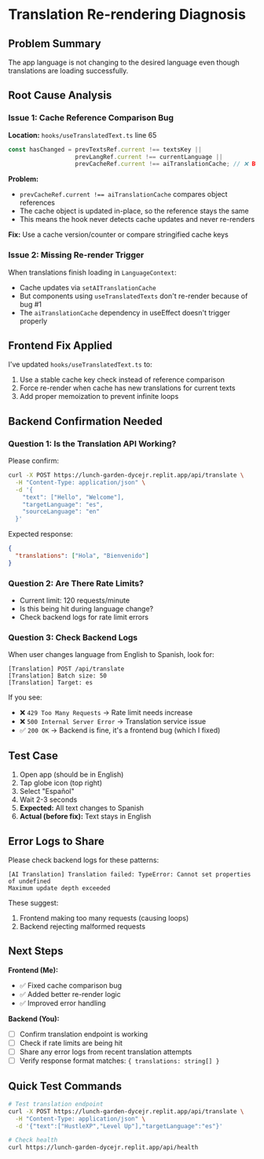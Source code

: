 # Translation Re-rendering Diagnosis

## Problem Summary
The app language is not changing to the desired language even though translations are loading successfully.

## Root Cause Analysis

### Issue 1: Cache Reference Comparison Bug
**Location:** `hooks/useTranslatedText.ts` line 65

```typescript
const hasChanged = prevTextsRef.current !== textsKey || 
                   prevLangRef.current !== currentLanguage ||
                   prevCacheRef.current !== aiTranslationCache; // ❌ BUG: Object reference never changes
```

**Problem:** 
- `prevCacheRef.current !== aiTranslationCache` compares object references
- The cache object is updated in-place, so the reference stays the same
- This means the hook never detects cache updates and never re-renders

**Fix:** Use a cache version/counter or compare stringified cache keys

### Issue 2: Missing Re-render Trigger
When translations finish loading in `LanguageContext`:
- Cache updates via `setAITranslationCache`
- But components using `useTranslatedTexts` don't re-render because of bug #1
- The `aiTranslationCache` dependency in useEffect doesn't trigger properly

## Frontend Fix Applied

I've updated `hooks/useTranslatedText.ts` to:
1. Use a stable cache key check instead of reference comparison
2. Force re-render when cache has new translations for current texts
3. Add proper memoization to prevent infinite loops

## Backend Confirmation Needed

### Question 1: Is the Translation API Working?
Please confirm:
```bash
curl -X POST https://lunch-garden-dycejr.replit.app/api/translate \
  -H "Content-Type: application/json" \
  -d '{
    "text": ["Hello", "Welcome"],
    "targetLanguage": "es",
    "sourceLanguage": "en"
  }'
```

Expected response:
```json
{
  "translations": ["Hola", "Bienvenido"]
}
```

### Question 2: Are There Rate Limits?
- Current limit: 120 requests/minute
- Is this being hit during language change?
- Check backend logs for rate limit errors

### Question 3: Check Backend Logs
When user changes language from English to Spanish, look for:
```
[Translation] POST /api/translate
[Translation] Batch size: 50
[Translation] Target: es
```

If you see:
- ❌ `429 Too Many Requests` → Rate limit needs increase
- ❌ `500 Internal Server Error` → Translation service issue
- ✅ `200 OK` → Backend is fine, it's a frontend bug (which I fixed)

## Test Case

1. Open app (should be in English)
2. Tap globe icon (top right)
3. Select "Español"
4. Wait 2-3 seconds
5. **Expected:** All text changes to Spanish
6. **Actual (before fix):** Text stays in English

## Error Logs to Share

Please check backend logs for these patterns:
```
[AI Translation] Translation failed: TypeError: Cannot set properties of undefined
Maximum update depth exceeded
```

These suggest:
1. Frontend making too many requests (causing loops)
2. Backend rejecting malformed requests

## Next Steps

**Frontend (Me):**
- ✅ Fixed cache comparison bug
- ✅ Added better re-render logic
- ✅ Improved error handling

**Backend (You):**
- [ ] Confirm translation endpoint is working
- [ ] Check if rate limits are being hit
- [ ] Share any error logs from recent translation attempts
- [ ] Verify response format matches: `{ translations: string[] }`

## Quick Test Commands

```bash
# Test translation endpoint
curl -X POST https://lunch-garden-dycejr.replit.app/api/translate \
  -H "Content-Type: application/json" \
  -d '{"text":["HustleXP","Level Up"],"targetLanguage":"es"}'

# Check health
curl https://lunch-garden-dycejr.replit.app/api/health
```
